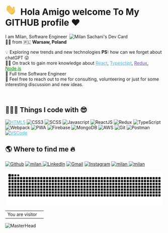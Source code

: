 # <img src="./hi.gif" alt="hii" width="35" />&nbsp;<b> Hola Amigo welcome To My GITHUB profile ♥ </b>

<!-- <img align="right" src="https://i.pinimg.com/originals/cd/d9/76/cdd97628928661edc4902fa9d97342c5.jpg" width="200"/> -->

<a href="https://app.daily.dev/Milan960"><img align="right" src="https://api.daily.dev/devcards/c4f077510dac4feb951df9312724d6ab.png?r=6sv" width="300" alt="Milan Sachani's Dev Card"/></a>

<p aligh="left">
  <p>I am Milan, Software Engineer 👨‍💻 from 🇵🇱  <b>Warsaw, Poland</b></p>

💡&nbsp;Exploring new trends and new technologies <b>PS:</b> how can we&nbsp;forget about chatGPT 😜\
 🏃‍♂️&nbsp;On track to gain more knowledge about <a style="color:#45b8d8" href="https://reactjs.org/" target="_blank"><u>React</u></a>, <a style="color:#45b8d8" href="https://www.typescriptlang.org/" target="_blank"><u>Typesctipt</u></a>, <a style="color:#764ABC" href="https://redux.js.org/" target="_blank"><u>Redux</u></a>, <a style="color:green" href="https://nodejs.org/en/" target="_blank"><u>Node.js</u></a> \
 🚧&nbsp;Full time Software Engineer</a>\
 💬&nbsp;Feel free to reach out to me for consulting, volunteering or just for some interesting discussion and new ideas.

</p>
<br>

<h2> 👨🏻‍💻 Things I code with 😎</h2>
<p>
<a style="color:#45b8d8" href="https://www.tutorialspoint.com/html5/index.htm" target="_blank">
  <img alt="HTML5" src="https://img.shields.io/badge/-HTML5-E34F26?style=flat-square&logo=html5&logoColor=white" /></a>
  <img alt="CSS3" src="https://img.shields.io/badge/-CSS3-fdf8fd?style=flat-square&logo=SASS&logoColor=db6bd1" />
    <img alt="SCSS" src="https://img.shields.io/badge/-SCSS-fdf8fd?style=flat-square&logo=SASS&logoColor=db6bd1" />
  <img alt="Javascript" src="https://img.shields.io/badge/-JavaScript-F7DF1E?style=flat-square&logo=javascript&logoColor=black" />
  <img alt="ReactJS" src="https://img.shields.io/badge/-ReactJS-45b8d8?style=flat-square&logo=react&logoColor=white" />
   <img alt="Redux" src="https://img.shields.io/badge/-Redux-764ABC?style=flat-square&logo=redux&logoColor=white" />
  <img alt="TypeScript" src="https://img.shields.io/badge/-TypeScript-3178c6?style=flat-square&logo=typescript&logoColor=white">
  <img alt="Webpack" src="https://img.shields.io/badge/-Webpack-8DD6F9?style=flat-square&logo=webpack&logoColor=white" />
  <img alt="PWA" src="https://img.shields.io/badge/-PWA-801f95?style=flat-square&logo=PWA&logoColor=white">
  <img alt="Firebase" src="https://img.shields.io/badge/-Firebase-ffca28?style=flat-square&logo=firebase&logoColor=white" />
  <img alt="MongoDB" src="https://img.shields.io/badge/-MongoDB-white?style=flat-square&logo=mongodb&logoColor=darkgreen" />
  <img alt="AWS" src="https://img.shields.io/badge/-Aws-white?style=flat-square&logo=amazon&logoColor=gray" />
  <img alt="Git" src="https://img.shields.io/badge/-Git-F05032?style=flat-square&logo=git&logoColor=white" />
  <img alt="Postman" src="https://img.shields.io/badge/-Postman-FF6C37?style=flat-square&logo=postman&logoColor=white" />
  <a style="color:#45b8d8" href="https://code.visualstudio.com/" target="_blank">
 <img alt="VSCode" src="https://img.shields.io/badge/-Visual_Studio_Code-0078D4?style=flat-square&logo=visual%20studio%20code&logoColor=white" /></a>
</p>

<h2> 🌎 Where to find me 🔥</h2>
<p>
  <a href="https://github.com/Milan-960/Milan-960.git" target="_blank"><img alt="Github" src="https://img.shields.io/badge/-GitHub-%2312100E.svg?&style=for-the-badge&logo=Github&logoColor=white" /></a>
   <a href="https://stackoverflow.com/users/17144934/milan-sachani" target="_blank"><img alt="milan" src="https://img.shields.io/badge/-stackoverflow-FF6C37?style=for-the-badge&logo=stackoverflow&logoColor=white" />
 </a>
  <a href="https://www.linkedin.com/in/milan-sachani-9090" target="_blank"><img alt="LinkedIn" src="https://img.shields.io/badge/-Linkedin-%230077B5.svg?&style=for-the-badge&logo=linkedin&logoColor=white" /></a>
  <a href="mailto:milan.sachani.ms@.com" target="_blank"><img alt="Gmail" src="https://img.shields.io/badge/-Gmail-white?style=for-the-badge&logo=gmail&logoColor=#BB001B" /></a>
  <a href="https://www.instagram.com/milan_00269/" target="_blank"><img alt="Instagram" src="https://img.shields.io/badge/-Instagram-bc2a8d?style=for-the-badge&logo=instagram&logoColor=white" /></a>
 <a href="https://milansachani.dev" target="_blank"><img alt="milan" src="https://img.shields.io/badge/-PortFolio-white?&style=for-the-badge&logo=google&logoColor=black" />
 </a>
  <a href="https://blog.milansachani.dev" target="_blank"><img alt="milan" src="https://img.shields.io/badge/-Blogs-white?&style=for-the-badge&logo=google&logoColor=black" />
 </a>
  
  <p align="center">
  <a href="https://github.com/Milan-960/Milan-960">
  <img alt="snake eating my contribution" src="https://github.com/Milan-960/Milan-960/blob/output/github-contribution-grid-snake.svg">
  </a>
  </p>

<table>
  <tr>
    <td>You are visitor</td>
    <td><img src="https://profile-counter.glitch.me/milan-960/count.svg" alt="" /></td>
  </tr>
</table>

![MasterHead](https://raw.githubusercontent.com/bornmay/bornmay/Update/svg/Bottom.svg)

</p>
